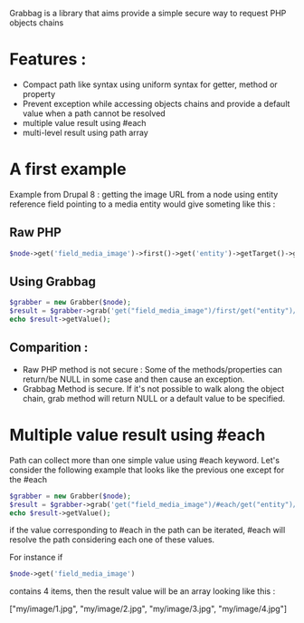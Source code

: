 Grabbag is a library that aims provide a simple secure way to request PHP objects chains

# Features :
* Compact path like syntax using uniform syntax for getter, method or property
* Prevent exception while accessing objects chains and provide a default value when a path cannot be resolved
* multiple value result using #each
* multi-level result using path array

# A first example

Example from Drupal 8 : getting the image URL from a node using entity reference field pointing to a media entity would give someting like this :

## Raw PHP
```php
$node->get('field_media_image')->first()->get('entity')->getTarget()->getValue()->get('field_image')->entity->getFileUri()
```

## Using Grabbag
```php
$grabber = new Grabber($node);
$result = $grabber->grab('get("field_media_image")/first/get("entity")/target/value/get("field_image")/entity/fileUri');
echo $result->getValue();
```

## Comparition : 
* Raw PHP method is not secure : Some of the methods/properties can return/be NULL in some case and then cause an exception.
* Grabbag Method is secure. If it's not possible to walk along the object chain, grab method will return NULL or a default value to be specified.

# Multiple value result using #each

Path can collect more than one simple value using #each keyword.
Let's consider the following example that looks like the previous one except for the #each
```php
$grabber = new Grabber($node);
$result = $grabber->grab('get("field_media_image")/#each/get("entity")/target/value/get("field_image")/entity/fileUri');
echo $result->getValue();
```
if the value corresponding to #each in the path can be iterated, #each will resolve the path considering each one of these values.

For instance if 
```php
$node->get('field_media_image') 
```
contains 4 items, then the result value will be an array looking like this : 

["my/image/1.jpg", "my/image/2.jpg", "my/image/3.jpg", "my/image/4.jpg"]




 

